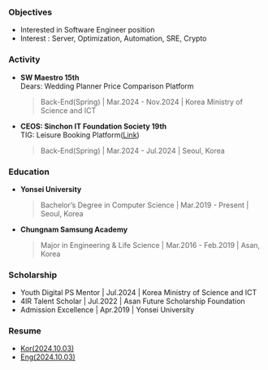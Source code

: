 ### Objectives
- Interested in Software Engineer position
- Interest : Server, Optimization, Automation, SRE, Crypto


### Activity

- **SW Maestro 15th**  
  Dears: Wedding Planner Price Comparison Platform
  > Back-End(Spring) | Mar.2024 - Nov.2024 | Korea Ministry of Science and ICT  
  

- **CEOS: Sinchon IT Foundation Society 19th**  
  TIG: Leisure Booking Platform([Link](https://tigleisure.com/))
  > Back-End(Spring) | Mar.2024 - Jul.2024 | Seoul, Korea  

### Education

- **Yonsei University**
  > Bachelor’s Degree in Computer Science | Mar.2019 - Present | Seoul, Korea

- **Chungnam Samsung Academy**
  > Major in Engineering & Life Science | Mar.2016 - Feb.2019 | Asan, Korea

### Scholarship
- Youth Digital PS Mentor | Jul.2024 | Korea Ministry of Science and ICT
- 4IR Talent Scholar | Jul.2022 | Asan Future Scholarship Foundation
- Admission Excellence | Apr.2019 | Yonsei University

### Resume
- [Kor(2024.10.03)](https://drive.google.com/file/d/1NvS8rVRtlz_9xxvaQDQD2DlUXU2VnyKr/view?usp=sharing)
- [Eng(2024.10.03)](https://drive.google.com/file/d/1R90L1219oZ6ZGnaaqhBNp6JQCY2BF3C2/view?usp=sharing)
